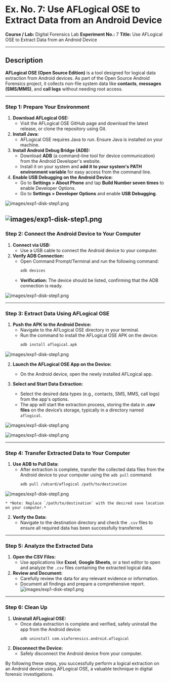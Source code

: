 # Ex. No. 7: Use AFLogical OSE to Extract Data from an Android Device

**Course / Lab:** Digital Forensics Lab
**Experiment No.:** 7
**Title:** Use AFLogical OSE to Extract Data from an Android Device

---

## Description
**AFLogical OSE (Open Source Edition)** is a tool designed for logical data extraction from Android devices. As part of the Open Source Android Forensics project, it collects non-file system data like **contacts**, **messages (SMS/MMS)**, and **call logs** without needing root access.

---

### Step 1: Prepare Your Environment

1.  **Download AFLogical OSE:**
    * Visit the AFLogical OSE GitHub page and download the latest release, or clone the repository using Git.
2.  **Install Java:**
    * AFLogical OSE requires Java to run. Ensure Java is installed on your machine.
3.  **Install Android Debug Bridge (ADB):**
    * Download **ADB** (a command-line tool for device communication) from the Android Developer's website.
    * Install it on your system and **add it to your system's PATH environment variable** for easy access from the command line.
4.  **Enable USB Debugging on the Android Device:**
    * Go to **Settings > About Phone** and tap **Build Number seven times** to enable Developer Options.
    * Go to **Settings > Developer Options** and enable **USB Debugging**.

![images/exp1-disk-step1.png](https://github.com/baddiputi/Digital-Forensic-Lab-Exercises/blob/de2d7c56c138c87d4745d2dbaf512dc4e2beaedc/images/7.1.png)

![images/exp1-disk-step1.png](https://github.com/baddiputi/Digital-Forensic-Lab-Exercises/blob/de2d7c56c138c87d4745d2dbaf512dc4e2beaedc/images/7.3.png)
---

### Step 2: Connect the Android Device to Your Computer

1.  **Connect via USB:**
    * Use a USB cable to connect the Android device to your computer.
2.  **Verify ADB Connection:**
    * Open Command Prompt/Terminal and run the following command:
        ```bash
        adb devices
        ```
    * **Verification:** The device should be listed, confirming that the ADB connection is ready.
   
![images/exp1-disk-step1.png](https://github.com/baddiputi/Digital-Forensic-Lab-Exercises/blob/7bc2c6c9cc6dd5cdd9401ae3781aa66e70193dde/images/7.13.jpeg)

---

### Step 3: Extract Data Using AFLogical OSE

1.  **Push the APK to the Android Device:**
    * Navigate to the AFLogical OSE directory in your terminal.
    * Run the command to install the AFLogical OSE APK on the device:
        ```bash
        adb install aflogical.apk
        ```
![images/exp1-disk-step1.png](https://github.com/baddiputi/Digital-Forensic-Lab-Exercises/blob/de2d7c56c138c87d4745d2dbaf512dc4e2beaedc/images/7.7.png)

2.  **Launch the AFLogical OSE App on the Device:**
    * On the Android device, open the newly installed AFLogical app.

  
3.  **Select and Start Data Extraction:**
    * Select the desired data types (e.g., contacts, SMS, MMS, call logs) from the app's options.
    * The app will start the extraction process, storing the data in **.csv files** on the device’s storage, typically in a directory named `aflogical`.

![images/exp1-disk-step1.png](https://github.com/baddiputi/Digital-Forensic-Lab-Exercises/blob/de2d7c56c138c87d4745d2dbaf512dc4e2beaedc/images/7.12.jpeg)

![images/exp1-disk-step1.png](https://github.com/baddiputi/Digital-Forensic-Lab-Exercises/blob/de2d7c56c138c87d4745d2dbaf512dc4e2beaedc/images/7.11.jpeg)

---

### Step 4: Transfer Extracted Data to Your Computer

1.  **Use ADB to Pull Data:**
    * After extraction is complete, transfer the collected data files from the Android device to your computer using the `adb pull` command:
        ```bash
        adb pull /sdcard/aflogical /path/to/destination
        ```
![images/exp1-disk-step1.png](https://github.com/baddiputi/Digital-Forensic-Lab-Exercises/blob/de2d7c56c138c87d4745d2dbaf512dc4e2beaedc/images/7.8.png)

    * *Note: Replace `/path/to/destination` with the desired save location on your computer.*
2.  **Verify the Data:**
    * Navigate to the destination directory and check the `.csv` files to ensure all required data has been successfully transferred.

---

### Step 5: Analyze the Extracted Data

1.  **Open the CSV Files:**
    * Use applications like **Excel**, **Google Sheets**, or a text editor to open and analyze the `.csv` files containing the extracted logical data.
2.  **Review and Document:**
    * Carefully review the data for any relevant evidence or information.
    * Document all findings and prepare a comprehensive report.
![images/exp1-disk-step1.png](https://github.com/baddiputi/Digital-Forensic-Lab-Exercises/blob/de2d7c56c138c87d4745d2dbaf512dc4e2beaedc/images/7.9.png)
---

### Step 6: Clean Up

1.  **Uninstall AFLogical OSE:**
    * Once data extraction is complete and verified, safely uninstall the app from the Android device:
        ```bash
        adb uninstall com.viaforensics.android.aflogical
        ```
2.  **Disconnect the Device:**
    * Safely disconnect the Android device from your computer.

By following these steps, you successfully perform a logical extraction on an Android device using AFLogical OSE, a valuable technique in digital forensic investigations.
